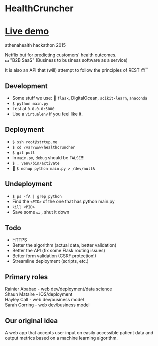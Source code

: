 # HealthCruncher  

# [Live demo](http://strtup.me:5000)  

athenahealth hackathon 2015  

Netflix but for predicting customers' health outcomes.  
:dollar: "B2B SaaS" (Business to business software as a service)  

It is also an API that (will) attempt to follow the principles of REST :sleeping:  

## Development  
- Some stuff we use: :snake: `flask`, DigitalOcean, `scikit-learn`, `anaconda`  
- `$ python main.py`  
- Test at `0.0.0.0:5000`  
- Use a `virtualenv` if you feel like it.  

## Deployment  
- `$ ssh root@strtup.me`  
- `$ cd /var/www/healthcruncher`  
- `$ git pull`
- In `main.py`, `debug` should be `FALSE`!!!  
- `$ . venv/bin/activate`  
- :snake: `$ nohup python main.py > /dev/null&`  

## Undeployment
- `$ ps -fA | grep python`  
- Find the `<PID>` of the one that has python main.py
- `kill <PID>`  
- Save some :dollar: , shut it down

## Todo
- HTTPS  
- Better the algorithm (actual data, better validation)  
- Better the API (fix some Flask routing issues)  
- Better form validation (CSRF protection!)  
- Streamline deployment (scripts, etc.)  

## Primary roles
Rainier Ababao - web dev/deployment/data science  
Shaun Mataire -  iOS/deployment  
Hayley Call - web dev/business model  
Sarah Gorring - web dev/business model  

## Our original idea
A web app that accepts user input on easily accessible patient data and output metrics based on a machine learning algorithm.

